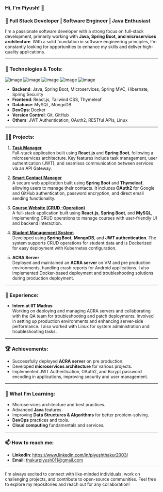 ### Hi, I'm Piyush! 👋

### 🚀 Full Stack Developer | Software Engineer | Java Enthusiast 

I'm a passionate software developer with a strong focus on full-stack development, primarily working with **Java, Spring Boot, and microservices architecture**. With a solid foundation in software engineering principles, I'm constantly looking for opportunities to enhance my skills and deliver high-quality applications.

---

### 🔧 Technologies & Tools:
![image](https://github.com/user-attachments/assets/0c7beda8-7abb-4ba6-b36a-8e433612bee6)
![image](https://github.com/user-attachments/assets/19c52fd8-188b-481e-8324-43a15531f234)
![image](https://github.com/user-attachments/assets/cb0301d6-c888-4f50-bfb4-17834c328d26)
![image](https://github.com/user-attachments/assets/99ad8436-df69-491e-8e4f-f9a6e9edbfe9)
![image](https://github.com/user-attachments/assets/670aad99-9081-4577-a526-7d1228524ee2)




- **Backend**: Java, Spring Boot, Microservices, Spring MVC, Hibernate, Spring Security
- **Frontend**: React.js, Tailwind CSS, Thymeleaf
- **Database**: MySQL, MongoDB
- **DevOps**: Docker
- **Version Control**: Git, GitHub
- **Others**: JWT Authentication, OAuth2, RESTful APIs, Linux

---

### 🧑‍💻 Projects:

1. **[Task Manager](https://github.com/piyu989/task-manager)**  
   Full-stack application built using **React.js** and **Spring Boot**, following a microservices architecture. Key features include task management, user authentication (JWT), and seamless communication between services via an API Gateway.

2. **[Smart Contact Manager](https://github.com/piyu989/Smart-Contact-Manager)**  
   A secure web application built using **Spring Boot** and **Thymeleaf**, allowing users to manage their contacts. It includes **OAuth2** for Google and GitHub authentication, password encryption, and direct email sending functionality.

3. **[Course Website (CRUD -Operation)](https://github.com/piyu989/Course-Website)**  
   A full-stack application built using **React.js**, **Spring Boot**, and **MySQL**, implementing CRUD operations to manage courses with user-friendly UI and backend interaction.

4. **[Student Management System](https://github.com/piyu989/Assignment)**  
   Developed using **Spring Boot**, **MongoDB**, and **JWT authentication**. The system supports CRUD operations for student data and is Dockerized for easy deployment with Kubernetes configuration.

5. **ACRA Server**  
   Deployed and maintained an **ACRA server** on VM and pre production environments, handling crash reports for Android applications. I also implemented Docker-based deployment and troubleshooting solutions during production deployment.

---

### 💼 Experience:

- **Intern at IIT Madras**  
  Working on deploying and managing ACRA servers and collaborating with the QA team for troubleshooting and patch deployments. Involved in setting up production environments and enhancing server-side performance. I also worked with Linux for system administration and troubleshooting tasks.

---

### 🏆 Achievements:

- Successfully deployed **ACRA server** on pre production.
- Developed **microservices architecture** for various projects.
- Implemented JWT Authentication, OAuth2, and Bcrypt password encoding in applications, improving security and user management.

---

### 🌱 What I’m Learning:

- Microservices architecture and best practices.
- Advanced **Java** features.
- Improving **Data Structures & Algorithms** for better problem-solving.
- **DevOps** practices and tools.
- **Cloud computing** fundamentals and services.
---

### 📫 How to reach me:

- **LinkedIn**: https://www.linkedin.com/in/piyushthakur2003/
- **Email**: thakurpiyush011@gmail.com

---

I'm always excited to connect with like-minded individuals, work on challenging projects, and contribute to open-source communities. Feel free to explore my repositories and reach out for any collaboration!

